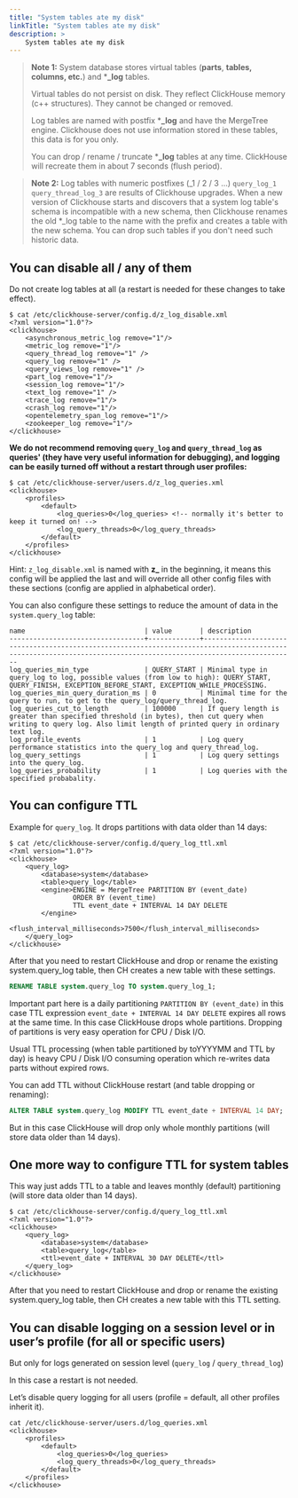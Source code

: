 ```yaml
---
title: "System tables ate my disk"
linkTitle: "System tables ate my disk"
description: >
    System tables ate my disk
---
```

> **Note 1:** System database stores virtual tables (**parts**, **tables,** **columns, etc.**) and \***_log** tables.
>
> Virtual tables do not persist on disk. They reflect ClickHouse memory (c++ structures). They cannot be changed or removed.
>
> Log tables are named with postfix \***_log** and have the MergeTree engine. Clickhouse does not use information stored in these tables, this data is for you only.
>
> You can drop / rename / truncate \***_log** tables at any time. ClickHouse will recreate them in about 7 seconds (flush period).

> **Note 2:** Log tables with numeric postfixes (_1 / 2 / 3 ...) `query_log_1 query_thread_log_3` are results of Clickhouse upgrades. When a new version of Clickhouse starts and discovers that a system log table's schema is incompatible with a new schema, then Clickhouse renames the old *_log table to the name with the prefix and creates a table with the new schema. You can drop such tables if you don't need such historic data.

## You can disable all / any of them

Do not create log tables at all (a restart is needed for these changes to take effect).

```markup
$ cat /etc/clickhouse-server/config.d/z_log_disable.xml
<?xml version="1.0"?>
<clickhouse>
    <asynchronous_metric_log remove="1"/>
    <metric_log remove="1"/>
    <query_thread_log remove="1" />  
    <query_log remove="1" />
    <query_views_log remove="1" />
    <part_log remove="1"/>
    <session_log remove="1"/>
    <text_log remove="1" />
    <trace_log remove="1"/>
    <crash_log remove="1"/>
    <opentelemetry_span_log remove="1"/>
    <zookeeper_log remove="1"/>
</clickhouse>
```

**We do not recommend removing `query_log` and `query_thread_log` as queries' (they have very useful information for debugging), and logging can be easily turned off without a restart through user profiles:**

```markup
$ cat /etc/clickhouse-server/users.d/z_log_queries.xml
<clickhouse>
    <profiles>
        <default>
            <log_queries>0</log_queries> <!-- normally it's better to keep it turned on! -->
            <log_query_threads>0</log_query_threads>
        </default>
    </profiles>
</clickhouse>
```

Hint: `z_log_disable.xml` is named with **z_** in the beginning, it means this config will be applied the last and will override all other config files with these sections (config are applied in alphabetical order).

You can also configure these settings to reduce the amount of data in the `system.query_log` table:

```markup
name                              | value       | description                                                                                                                                                       
----------------------------------+-------------+-------------------------------------------------------------------------------------------------------------------------------------------------------------------
log_queries_min_type              | QUERY_START | Minimal type in query_log to log, possible values (from low to high): QUERY_START, QUERY_FINISH, EXCEPTION_BEFORE_START, EXCEPTION_WHILE_PROCESSING.
log_queries_min_query_duration_ms | 0           | Minimal time for the query to run, to get to the query_log/query_thread_log.
log_queries_cut_to_length         | 100000      | If query length is greater than specified threshold (in bytes), then cut query when writing to query log. Also limit length of printed query in ordinary text log.
log_profile_events                | 1           | Log query performance statistics into the query_log and query_thread_log.
log_query_settings                | 1           | Log query settings into the query_log.
log_queries_probability           | 1           | Log queries with the specified probabality.
```

## You can configure TTL

Example for `query_log`. It drops partitions with data older than 14 days:

```markup
$ cat /etc/clickhouse-server/config.d/query_log_ttl.xml
<?xml version="1.0"?>
<clickhouse>
    <query_log>
        <database>system</database>
        <table>query_log</table>
        <engine>ENGINE = MergeTree PARTITION BY (event_date)
                ORDER BY (event_time)
                TTL event_date + INTERVAL 14 DAY DELETE
        </engine>
        <flush_interval_milliseconds>7500</flush_interval_milliseconds>
    </query_log>
</clickhouse>
```

After that you need to restart ClickHouse and drop or rename the existing system.query_log table, then CH creates a new table with these settings.

```sql
RENAME TABLE system.query_log TO system.query_log_1;
```

Important part here is a daily partitioning `PARTITION BY (event_date)` in this case TTL expression `event_date + INTERVAL 14 DAY DELETE` expires all rows at the same time. In this case ClickHouse drops whole partitions. Dropping of partitions is very easy operation for CPU / Disk I/O.

Usual TTL processing (when table partitioned by toYYYYMM and TTL by day) is heavy CPU / Disk I/O consuming operation which re-writes data parts without expired rows.

You can add TTL without ClickHouse restart (and table dropping or renaming):

```sql
ALTER TABLE system.query_log MODIFY TTL event_date + INTERVAL 14 DAY;
```

But in this case ClickHouse will drop only whole monthly partitions (will store data older than 14 days).

## One more way to configure TTL for system tables

This way just adds TTL to a table and leaves monthly (default) partitioning (will store data older than 14 days).

```markup
$ cat /etc/clickhouse-server/config.d/query_log_ttl.xml
<?xml version="1.0"?>
<clickhouse>
    <query_log>
        <database>system</database>
        <table>query_log</table>
        <ttl>event_date + INTERVAL 30 DAY DELETE</ttl>
    </query_log>
</clickhouse>
```

After that you need to restart ClickHouse and drop or rename the existing system.query_log table, then CH creates a new table with this TTL setting.

## You can disable logging on a session level or in user’s profile (for all or specific users)

But only for logs generated on session level (`query_log` / `query_thread_log`)

In this case a restart is not needed.

Let’s disable query logging for all users (profile = default, all other profiles inherit it).

```markup
cat /etc/clickhouse-server/users.d/log_queries.xml
<clickhouse>
    <profiles>
        <default>
            <log_queries>0</log_queries>
            <log_query_threads>0</log_query_threads>
        </default>
    </profiles>
</clickhouse>
```
